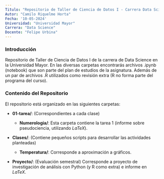 ```yaml
---
Titulo: "Repositorio de Taller de Ciencia de Datos I - Carrera Data Science"
Autor: "Camilo Riquelme Horta"
Fecha: '10-05-2024'
Universidad: "Universidad Mayor"
Carrera: "Data Science" 
Docente: "Felipe Urbina" 
---
```


### Introducción

Repositorio de Taller de Ciencia de Datos I de la carrera de Data Science en la Universidad Mayor. 
En las diversas carpetas encontrarás archivos .ipynb (notebook) que son parte del plan de estudios de la asignatura. Además de un par de archivos .R utilizados como revisión extra (R no forma parte del programa del curso).

### Contenido del Repositorio

El repositorio está organizado en las siguientes carpetas:

- **01-tarea/**: (Correspondientes a cada clase)
	- **Numerologia/**: Esta carpeta contiene la tarea 1 (informe sobre pseudociencia, utilizando $LaTeX$).

- **Clases/**: (Contiene pequeños scripts para desarrollar las actividades planteadas)
	- **Temperatura/**: Corresponde a aproximación a gráficos.

- **Proyecto/**: (Evaluación semestral) Corresponde a proyecto de investigación de análisis con Python (y R como extra) e informe en $LaTeX$.
